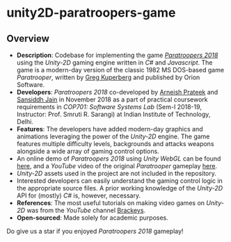 # unity2D-paratroopers-game
## Overview
- **Description**: Codebase for implementing the game *[Paratroopers 2018](https://arneish.github.io/)* using the *Unity-2D* gaming engine written in *C#* and *Javascript*. The game is a modern-day version of the classic 1982 MS DOS-based game *Paratrooper*, written by [Greg Kuperberg](https://en.wikipedia.org/wiki/Greg_Kuperberg) and published by Orion Software.
- **Developers**: *Paratroopers 2018* co-developed by [Arneish Prateek](https://github.com/arneish) and [Sansiddh Jain](https://github.com/sansiddhjain) in November 2018 as a part of practical coursework requirements in *COP701: Software Systems Lab* (Sem-I 2018-19, Instructor: Prof. Smruti R. Sarangi) at Indian Institute of Technology, Delhi. 
- **Features**: The developers have added modern-day graphics and animations leveraging the power of the *Unity-2D* engine. The game features multiple difficulty levels, backgrounds and attacks weapons alongside a wide array of gaming control options. 
- An online demo of *Paratroopers 2018* using *Unity WebGL* can be found [here](https://arneish.github.io/), and a *YouTube* video of the original *Paratrooper* gameplay [here](https://www.youtube.com/watch?v=m5UAgPq2faI).
- *Unity-2D* assets used in the project are not included in the repository.
- Interested developers can easily understand the gaming control logic in the appropriate source files. A prior working knowledge of the *Unity-2D* API for (mostly) *C#* is, however, necessary.
- **References**: The most useful tutorials on making video games on *Unity-2D* was from the *YouTube* channel [Brackeys](https://www.youtube.com/watch?v=j48LtUkZRjU&list=PLPV2KyIb3jR5QFsefuO2RlAgWEz6EvVi6). 
- **Open-sourced**: Made solely for academic purposes.  

Do give us a star if you enjoyed *Paratroopers 2018* gameplay!
